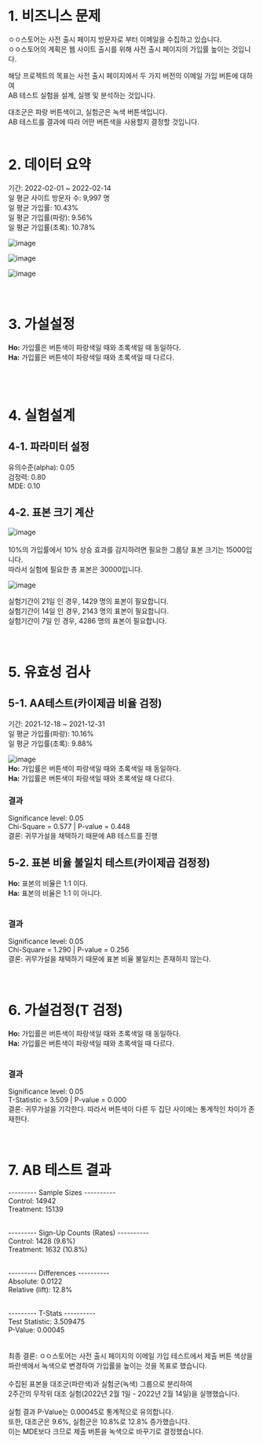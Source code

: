 # 1. 비즈니스 문제
ㅇㅇ스토어는 사전 출시 페이지 방문자로 부터 이메일을 수집하고 있습니다.  
ㅇㅇ스토어의 계획은 웹 사이트 출시를 위해 사전 출시 페이지의 가입률 높이는 것입니다.

해당 프로젝트의 목표는 사전 출시 페이지에서 두 가지 버전의 이메일 가입 버튼에 대하여  
AB 테스트 실험을 설계, 실행 및 분석하는 것입니다.

대조군은 파랑 버튼색이고, 실험군은 녹색 버튼색입니다.  
AB 테스트를 결과에 따라 어떤 버튼색을 사용할지 결정할 것입니다.
<br>
<br>
# 2. 데이터 요약
기간: 2022-02-01 ~ 2022-02-14  
일 평균 사이트 방문자 수: 9,997 명  
일 평균 가입률: 10.43%  
일 평균 가입률(파랑): 9.56%  
일 평균 가입률(초록): 10.78%

![image](https://github.com/damagejun19/PortfolioProjects/assets/85101841/ec40b58b-d164-4578-8062-49fa706e4476)  

![image](https://github.com/damagejun19/PortfolioProjects/assets/85101841/2b512c08-7abb-452f-a587-6af5c07627d7)  

![image](https://github.com/damagejun19/PortfolioProjects/assets/85101841/8713e5d9-d67f-4832-b2b3-b7b4780e9118)  
<br>
<br>
# 3. 가설설정  
**Ho:** 가입률은 버튼색이 파랑색일 때와 초록색일 때 동일하다.  
**Ha:** 가입률은 버튼색이 파랑색일 때와 초록색일 때 다르다.  

<br>
<br>  

# 4. 실험설계  

## 4-1. 파라미터 설정  

유의수준(alpha): 0.05  
검정력: 0.80  
MDE: 0.10  

## 4-2. 표본 크기 계산  
![image](https://github.com/damagejun19/PortfolioProjects/assets/85101841/199edd03-eed0-4248-941d-537cfe7e1a02)  
<br>
10%의 가입률에서 10% 상승 효과를 감지하려면 필요한 그룹당 표본 크기는 15000입니다.  
따라서 실험에 필요한 총 표본은 30000입니다.  

![image](https://github.com/damagejun19/PortfolioProjects/assets/85101841/ac8e70a5-8f57-44bb-9976-475d495b8bcf)  

실험기간이 21일 인 경우, 1429 명의 표본이 필요합니다.   
실험기간이 14일 인 경우, 2143 명의 표본이 필요합니다.  
실험기간이 7일 인 경우, 4286 명의 표본이 필요합니다.  
<br>
<br>
# 5. 유효성 검사  
## 5-1. AA테스트(카이제곱 비율 검정)  
기간: 2021-12-18 ~ 2021-12-31  
일 평균 가입률(파랑): 10.16%  
일 평균 가입률(초록): 9.88%  

![image](https://github.com/damagejun19/PortfolioProjects/assets/85101841/614be65f-cb2c-441b-8db7-501547ab015e)  
**Ho:** 가입률은 버튼색이 파랑색일 때와 초록색일 때 동일하다.  
**Ha:** 가입률은 버튼색이 파랑색일 때와 초록색일 때 다르다. 
<br>  
### 결과
Significance level: 0.05  
Chi-Square = 0.577 | P-value = 0.448  
결론: 귀무가설을 채택하기 때문에 AB 테스트를 진행

## 5-2. 표본 비율 불일치 테스트(카이제곱 검정정)  
**Ho:** 표본의 비율은 1:1 이다.  
**Ha:** 표본의 비율은 1:1 이 아니다.  
<br>  
### 결과
Significance level: 0.05  
Chi-Square = 1.290 | P-value = 0.256  
결론: 귀무가설을 채택하기 때문에 표본 비율 불일치는 존재하지 않는다.  
<br>
<br>
# 6. 가설검정(T 검정)  
**Ho:** 가입률은 버튼색이 파랑색일 때와 초록색일 때 동일하다.  
**Ha:** 가입률은 버튼색이 파랑색일 때와 초록색일 때 다르다.  
<br>  
### 결과
Significance level: 0.05  
T-Statistic = 3.509 | P-value = 0.000  
결론: 귀무가설을 기각한다. 따라서 버튼색이 다른 두 집단 사이에는 통계적인 차이가 존재한다.  
<br>
<br>
# 7. AB 테스트 결과
--------- Sample Sizes ----------  
Control: 14942  
Treatment: 15139  
<br>  

--------- Sign-Up Counts (Rates) ----------  
Control: 1428 (9.6%)  
Treatment: 1632 (10.8%)  
<br>  

--------- Differences ----------  
Absolute: 0.0122  
Relative (lift): 12.8%  
<br>  

--------- T-Stats ----------  
Test Statistic: 3.509475  
P-Value: 0.00045  
<br>  
최종 결론: ㅇㅇ스토어는 사전 출시 페이지의 이메일 가입 테스트에서 제출 버튼 색상을  
파란색에서 녹색으로 변경하여 가입률을 높이는 것을 목표로 했습니다.  
<br>
수집된 표본을 대조군(파란색)과 실험군(녹색) 그룹으로 분리하여  
2주간의 무작위 대조 실험(2022년 2월 1일 - 2022년 2월 14일)을 실행했습니다.  
<br>
실험 결과 P-Value는 0.00045로 통계적으로 유의합니다.  
또한, 대조군은 9.6%, 실험군은 10.8%로 12.8% 증가했습니다.  
이는 MDE보다 크므로 제출 버튼을 녹색으로 바꾸기로 결정했습니다.



